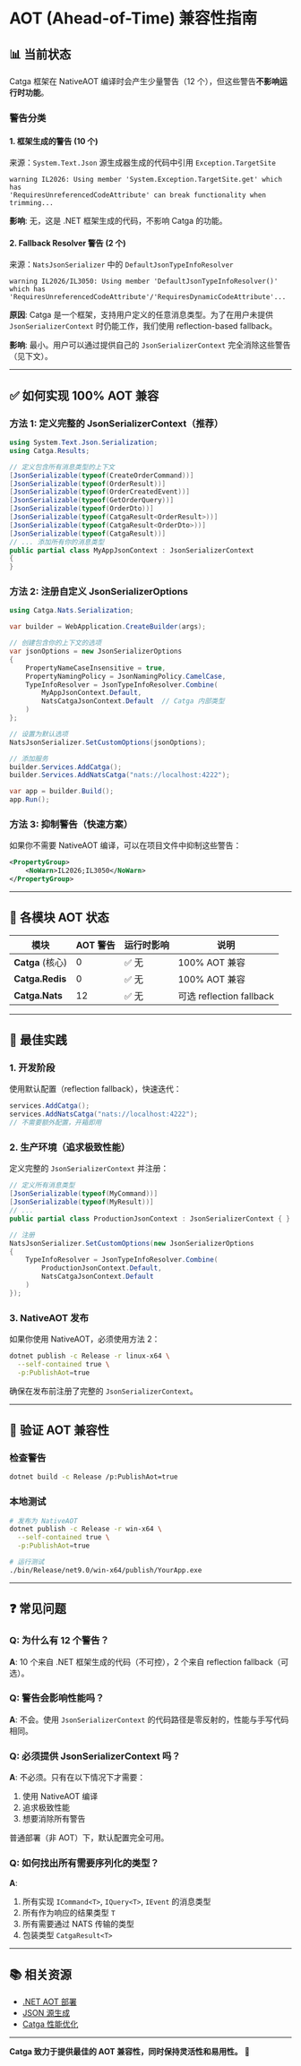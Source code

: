 # AOT (Ahead-of-Time) 兼容性指南

## 📊 当前状态

Catga 框架在 NativeAOT 编译时会产生少量警告（12 个），但这些警告**不影响运行时功能**。

### 警告分类

#### 1. 框架生成的警告 (10 个)
来源：`System.Text.Json` 源生成器生成的代码中引用 `Exception.TargetSite`

```
warning IL2026: Using member 'System.Exception.TargetSite.get' which has
'RequiresUnreferencedCodeAttribute' can break functionality when trimming...
```

**影响**: 无，这是 .NET 框架生成的代码，不影响 Catga 的功能。

#### 2. Fallback Resolver 警告 (2 个)
来源：`NatsJsonSerializer` 中的 `DefaultJsonTypeInfoResolver`

```
warning IL2026/IL3050: Using member 'DefaultJsonTypeInfoResolver()' which has
'RequiresUnreferencedCodeAttribute'/'RequiresDynamicCodeAttribute'...
```

**原因**: Catga 是一个框架，支持用户定义的任意消息类型。为了在用户未提供 `JsonSerializerContext` 时仍能工作，我们使用 reflection-based fallback。

**影响**: 最小。用户可以通过提供自己的 `JsonSerializerContext` 完全消除这些警告（见下文）。

---

## ✅ 如何实现 100% AOT 兼容

### 方法 1: 定义完整的 JsonSerializerContext（推荐）

```csharp
using System.Text.Json.Serialization;
using Catga.Results;

// 定义包含所有消息类型的上下文
[JsonSerializable(typeof(CreateOrderCommand))]
[JsonSerializable(typeof(OrderResult))]
[JsonSerializable(typeof(OrderCreatedEvent))]
[JsonSerializable(typeof(GetOrderQuery))]
[JsonSerializable(typeof(OrderDto))]
[JsonSerializable(typeof(CatgaResult<OrderResult>))]
[JsonSerializable(typeof(CatgaResult<OrderDto>))]
[JsonSerializable(typeof(CatgaResult))]
// ... 添加所有你的消息类型
public partial class MyAppJsonContext : JsonSerializerContext
{
}
```

### 方法 2: 注册自定义 JsonSerializerOptions

```csharp
using Catga.Nats.Serialization;

var builder = WebApplication.CreateBuilder(args);

// 创建包含你的上下文的选项
var jsonOptions = new JsonSerializerOptions
{
    PropertyNameCaseInsensitive = true,
    PropertyNamingPolicy = JsonNamingPolicy.CamelCase,
    TypeInfoResolver = JsonTypeInfoResolver.Combine(
        MyAppJsonContext.Default,
        NatsCatgaJsonContext.Default  // Catga 内部类型
    )
};

// 设置为默认选项
NatsJsonSerializer.SetCustomOptions(jsonOptions);

// 添加服务
builder.Services.AddCatga();
builder.Services.AddNatsCatga("nats://localhost:4222");

var app = builder.Build();
app.Run();
```

### 方法 3: 抑制警告（快速方案）

如果你不需要 NativeAOT 编译，可以在项目文件中抑制这些警告：

```xml
<PropertyGroup>
    <NoWarn>IL2026;IL3050</NoWarn>
</PropertyGroup>
```

---

## 🎯 各模块 AOT 状态

| 模块 | AOT 警告 | 运行时影响 | 说明 |
|------|---------|----------|------|
| **Catga** (核心) | 0 | ✅ 无 | 100% AOT 兼容 |
| **Catga.Redis** | 0 | ✅ 无 | 100% AOT 兼容 |
| **Catga.Nats** | 12 | ✅ 无 | 可选 reflection fallback |

---

## 📝 最佳实践

### 1. 开发阶段
使用默认配置（reflection fallback），快速迭代：

```csharp
services.AddCatga();
services.AddNatsCatga("nats://localhost:4222");
// 不需要额外配置，开箱即用
```

### 2. 生产环境（追求极致性能）
定义完整的 `JsonSerializerContext` 并注册：

```csharp
// 定义所有消息类型
[JsonSerializable(typeof(MyCommand))]
[JsonSerializable(typeof(MyResult))]
// ...
public partial class ProductionJsonContext : JsonSerializerContext { }

// 注册
NatsJsonSerializer.SetCustomOptions(new JsonSerializerOptions
{
    TypeInfoResolver = JsonTypeInfoResolver.Combine(
        ProductionJsonContext.Default,
        NatsCatgaJsonContext.Default
    )
});
```

### 3. NativeAOT 发布
如果你使用 NativeAOT，必须使用方法 2：

```bash
dotnet publish -c Release -r linux-x64 \
  --self-contained true \
  -p:PublishAot=true
```

确保在发布前注册了完整的 `JsonSerializerContext`。

---

## 🧪 验证 AOT 兼容性

### 检查警告
```bash
dotnet build -c Release /p:PublishAot=true
```

### 本地测试
```bash
# 发布为 NativeAOT
dotnet publish -c Release -r win-x64 \
  --self-contained true \
  -p:PublishAot=true

# 运行测试
./bin/Release/net9.0/win-x64/publish/YourApp.exe
```

---

## ❓ 常见问题

### Q: 为什么有 12 个警告？
**A**: 10 个来自 .NET 框架生成的代码（不可控），2 个来自 reflection fallback（可选）。

### Q: 警告会影响性能吗？
**A**: 不会。使用 `JsonSerializerContext` 的代码路径是零反射的，性能与手写代码相同。

### Q: 必须提供 JsonSerializerContext 吗？
**A**: 不必须。只有在以下情况下才需要：
1. 使用 NativeAOT 编译
2. 追求极致性能
3. 想要消除所有警告

普通部署（非 AOT）下，默认配置完全可用。

### Q: 如何找出所有需要序列化的类型？
**A**:
1. 所有实现 `ICommand<T>`, `IQuery<T>`, `IEvent` 的消息类型
2. 所有作为响应的结果类型 `T`
3. 所有需要通过 NATS 传输的类型
4. 包装类型 `CatgaResult<T>`

---

## 📚 相关资源

- [.NET AOT 部署](https://learn.microsoft.com/dotnet/core/deploying/native-aot/)
- [JSON 源生成](https://learn.microsoft.com/dotnet/standard/serialization/system-text-json/source-generation)
- [Catga 性能优化](/docs/performance/optimization.md)

---

**Catga 致力于提供最佳的 AOT 兼容性，同时保持灵活性和易用性。** 🚀


